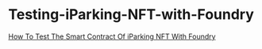 # Testing-iParking-NFT-with-Foundry
[How To Test The Smart Contract Of iParking NFT With Foundry](https://medium.com/@ChiHaoLu/how-to-test-the-smart-contract-of-iparking-nft-with-foundry-bc8bdbe6a359)

